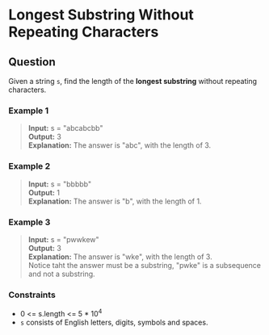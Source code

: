 # Longest Substring Without Repeating Characters
## Question
Given a string `s`, find the length of the **longest substring** without repeating characters.


### Example 1
> **Input:** s = "abcabcbb"  
> **Output:** 3  
> **Explanation:** The answer is "abc", with the length of 3.


### Example 2
> **Input:** s = "bbbbb"  
> **Output:** 1  
> **Explanation:** The answer is "b", with the length of 1. 


### Example 3
> **Input:** s = "pwwkew"  
> **Output:** 3  
> **Explanation:** The answer is "wke", with the length of 3.  
Notice taht the answer must be a substring, "pwke" is a subsequence and not a substring.


### Constraints
- 0 <= s.length <= 5 * 10<sup>4</sup>
- `s` consists of English letters, digits, symbols and spaces.